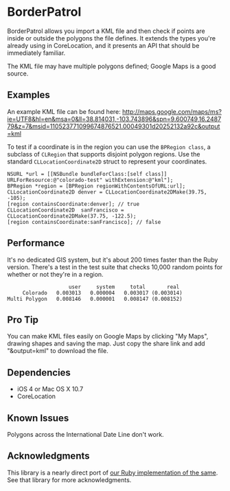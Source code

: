 # BorderPatrol

BorderPatrol allows you import a KML file and then check if points are inside or outside the polygons the file defines. It extends the types you're already using in CoreLocation, and it presents an API that should be immediately familiar.

The KML file may have multiple polygons defined; Google Maps is a good source.

## Examples

An example KML file can be found here:
http://maps.google.com/maps/ms?ie=UTF8&hl=en&msa=0&ll=38.814031,-103.743896&spn=9.600749,16.248779&z=7&msid=110523771099674876521.00049301d20252132a92c&output=kml

To test if a coordinate is in the region you can use the `BPRegion class`, a subclass of `CLRegion` that supports disjoint polygon regions. Use the standard `CLLocationCoordinate2D` struct to represent your coordinates.

    NSURL *url = [[NSBundle bundleForClass:[self class]] URLForResource:@"colorado-test" withExtension:@"kml"];
    BPRegion *region = [BPRegion regionWithContentsOfURL:url];
    CLLocationCoordinate2D denver = CLLocationCoordinate2DMake(39.75, -105);
	[region containsCoordinate:denver]; // true
    CLLocationCoordinate2D  sanFrancisco = CLLocationCoordinate2DMake(37.75, -122.5);
	[region containsCoordinate:sanFrancisco]; // false

## Performance
It's no dedicated GIS system, but it's about 200 times faster than the Ruby version. There's a test in the test suite that checks 10,000 random points for whether or not they're in a region.

                        user     system     total       real
         Colorado   0.003013   0.000004   0.003017 (0.003014)
    Multi Polygon   0.008146   0.000001   0.008147 (0.008152)


## Pro Tip

You can make KML files easily on Google Maps by clicking "My Maps", drawing shapes and saving the map.  Just copy the share link and add "&output=kml" to download the file.

## Dependencies

* iOS 4 or Mac OS X 10.7
* CoreLocation

## Known Issues

Polygons across the International Date Line don't work.

## Acknowledgments

This library is a nearly direct port of [our Ruby implementation of the same](https://github.com/square/border_patrol). See that library for more acknowledgments.
